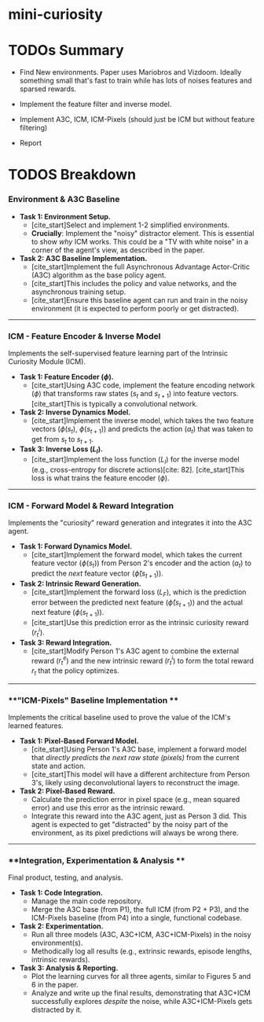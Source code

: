 # mini-curiosity


# TODOs Summary

- Find New environments. Paper uses Mariobros and Vizdoom. Ideally something small that's fast to train while has lots of noises features and sparsed rewards.

- Implement the feature filter and inverse model.

- Implement A3C, ICM, ICM-Pixels (should just be ICM but without feature filtering)

- Report


# TODOS Breakdown
### **Environment & A3C Baseline**

* **Task 1: Environment Setup.**
    * [cite_start]Select and implement 1-2 simplified environments.
    * **Crucially**: Implement the "noisy" distractor element. This is essential to show *why* ICM works. This could be a "TV with white noise" in a corner of the agent's view, as described in the paper.
* **Task 2: A3C Baseline Implementation.**
    * [cite_start]Implement the full Asynchronous Advantage Actor-Critic (A3C) algorithm as the base policy agent.
    * [cite_start]This includes the policy and value networks, and the asynchronous training setup.
    * [cite_start]Ensure this baseline agent can run and train in the noisy environment (it is expected to perform poorly or get distracted).

---

### **ICM - Feature Encoder & Inverse Model**

Implements the self-supervised feature learning part of the Intrinsic Curiosity Module (ICM).

* **Task 1: Feature Encoder ($\phi$).**
    * [cite_start]Using A3C code, implement the feature encoding network ($\phi$) that transforms raw states ($s_t$ and $s_{t+1}$) into feature vectors. [cite_start]This is typically a convolutional network.
* **Task 2: Inverse Dynamics Model.**
    * [cite_start]Implement the inverse model, which takes the two feature vectors ($\phi(s_t)$, $\phi(s_{t+1})$) and predicts the action ($a_t$) that was taken to get from $s_t$ to $s_{t+1}$.
* **Task 3: Inverse Loss ($L_I$).**
    * [cite_start]Implement the loss function ($L_I$) for the inverse model (e.g., cross-entropy for discrete actions)[cite: 82]. [cite_start]This loss is what trains the feature encoder ($\phi$).

---

### **ICM - Forward Model & Reward Integration**

Implements the "curiosity" reward generation and integrates it into the A3C agent.

* **Task 1: Forward Dynamics Model.**
    * [cite_start]Implement the forward model, which takes the current feature vector ($\phi(s_t)$) from Person 2's encoder and the action ($a_t$) to predict the *next* feature vector ($\hat{\phi}(s_{t+1})$).
* **Task 2: Intrinsic Reward Generation.**
    * [cite_start]Implement the forward loss ($L_F$), which is the prediction error between the predicted next feature ($\hat{\phi}(s_{t+1})$) and the actual next feature ($\phi(s_{t+1})$).
    * [cite_start]Use this prediction error as the intrinsic curiosity reward ($r_t^i$).
* **Task 3: Reward Integration.**
    * [cite_start]Modify Person 1's A3C agent to combine the external reward ($r_t^e$) and the new intrinsic reward ($r_t^i$) to form the total reward $r_t$ that the policy optimizes.

---

### **"ICM-Pixels" Baseline Implementation **

Implements the critical baseline used to prove the value of the ICM's learned features.

* **Task 1: Pixel-Based Forward Model.**
    * [cite_start]Using Person 1's A3C base, implement a forward model that *directly predicts the next raw state (pixels)* from the current state and action.
    * [cite_start]This model will have a different architecture from Person 3's, likely using deconvolutional layers to reconstruct the image.
* **Task 2: Pixel-Based Reward.**
    * Calculate the prediction error in pixel space (e.g., mean squared error) and use this error as the intrinsic reward.
    * Integrate this reward into the A3C agent, just as Person 3 did. This agent is expected to get "distracted" by the noisy part of the environment, as its pixel predictions will always be wrong there.

---

### **Integration, Experimentation & Analysis **

Final product, testing, and analysis.

* **Task 1: Code Integration.**
    * Manage the main code repository.
    * Merge the A3C base (from P1), the full ICM (from P2 + P3), and the ICM-Pixels baseline (from P4) into a single, functional codebase.
* **Task 2: Experimentation.**
    * Run all three models (A3C, A3C+ICM, A3C+ICM-Pixels) in the noisy environment(s).
    * Methodically log all results (e.g., extrinsic rewards, episode lengths, intrinsic rewards).
* **Task 3: Analysis & Reporting.**
    * Plot the learning curves for all three agents, similar to Figures 5 and 6 in the paper.
    * Analyze and write up the final results, demonstrating that A3C+ICM successfully explores *despite* the noise, while A3C+ICM-Pixels gets distracted by it.
